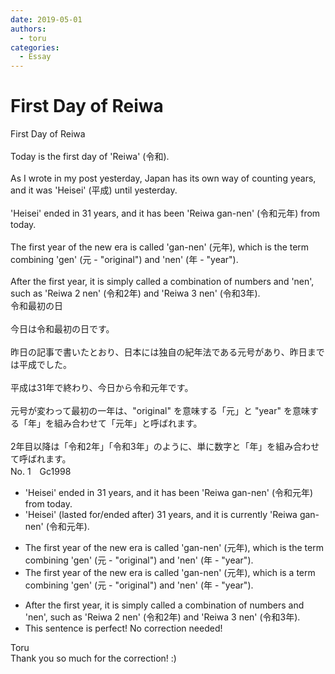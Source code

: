 ```yaml
---
date: 2019-05-01
authors:
  - toru
categories:
  - Essay
---
```


<h1 id="subject_show">First Day of Reiwa</h1>
<div class="date" hidden>May 1, 2019 12:39</div>
<div id="post"><div id="body_show_ori">
First Day of Reiwa<br/><br/>Today is the first day of 'Reiwa' (令和).<br/><br/>As I wrote in my post yesterday, Japan has its own way of counting years, and it was 'Heisei' (平成) until yesterday.<br/><br/>'Heisei' ended in 31 years, and it has been 'Reiwa gan-nen' (令和元年) from today.<br/><br/>The first year of the new era is called 'gan-nen' (元年), which is the term combining 'gen' (元 - "original") and 'nen' (年 - "year").<br/><br/>After the first year, it is simply called a combination of numbers and 'nen', such as 'Reiwa 2 nen' (令和2年) and 'Reiwa 3 nen' (令和3年).
</div></div>

<!-- more -->

<div id="post_ja"><div id="body_show_mo">
令和最初の日<br/><br/>今日は令和最初の日です。<br/><br/>昨日の記事で書いたとおり、日本には独自の紀年法である元号があり、昨日までは平成でした。<br/><br/>平成は31年で終わり、今日から令和元年です。<br/><br/>元号が変わって最初の一年は、"original" を意味する「元」と "year" を意味する「年」を組み合わせて「元年」と呼ばれます。<br/><br/>2年目以降は「令和2年」「令和3年」のように、単に数字と「年」を組み合わせて呼ばれます。
</div></div>
<div id="block"><div class="first_name"> No. 1　<span class="just_name">Gc1998</span></div><div id="block2">
<ul class="correction_field">
<li class="incorrect">'Heisei' ended in 31 years, and it has been 'Reiwa gan-nen' (令和元年) from today.</li>
<li class="corrected correct">
'Heisei' (lasted for/ended after) 31 years, and it is currently 'Reiwa gan-nen' (令和元年).
</li>
</ul>
<ul class="correction_field">
<li class="incorrect">The first year of the new era is called 'gan-nen' (元年), which is the term combining 'gen' (元 - "original") and 'nen' (年 - "year").</li>
<li class="corrected correct">
The first year of the new era is called 'gan-nen' (元年), which is a term combining 'gen' (元 - "original") and 'nen' (年 - "year").
</li>
</ul>
<ul class="correction_field">
<li class="incorrect">After the first year, it is simply called a combination of numbers and 'nen', such as 'Reiwa 2 nen' (令和2年) and 'Reiwa 3 nen' (令和3年).</li>
<li class="corrected perfect">This sentence is perfect! No correction needed!</li>
</ul>
</div><div class="name"><span class="just_name">Toru</span><br>
Thank you so much for the correction! :)
</div>
</div>
